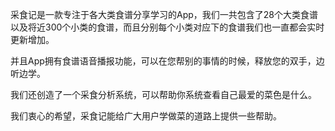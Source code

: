 采食记是一款专注于各大类食谱分享学习的App，我们一共包含了28个大类食谱以及将近300个小类的食谱，而且分别每个小类对应下的食谱我们也一直都会实时更新增加。

并且App拥有食谱语音播报功能，可以在您帮别的事情的时候，释放您的双手，边听边学。

我们还创造了一个采食分析系统，可以帮助你系统查看自己最爱的菜色是什么。

我们衷心的希望，采食记能给广大用户学做菜的道路上提供一些帮助。
